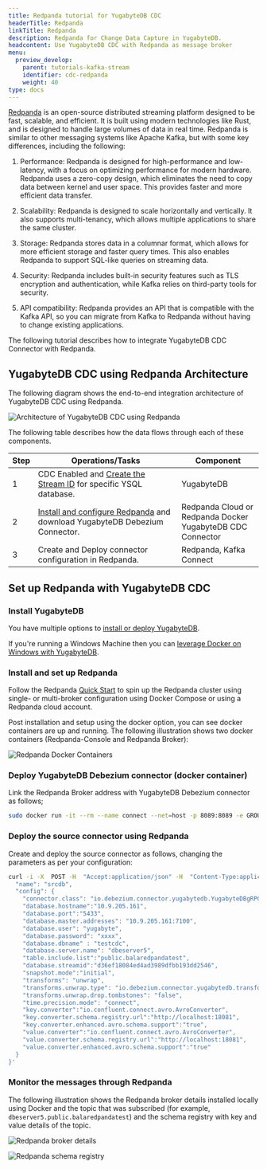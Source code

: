 ```yaml
---
title: Redpanda tutorial for YugabyteDB CDC
headerTitle: Redpanda
linkTitle: Redpanda
description: Redpanda for Change Data Capture in YugabyteDB.
headcontent: Use YugabyteDB CDC with Redpanda as message broker
menu:
  preview_develop:
    parent: tutorials-kafka-stream
    identifier: cdc-redpanda
    weight: 40
type: docs
---
```


[Redpanda](https://redpanda.com/) is an open-source distributed streaming platform designed to be fast, scalable, and efficient. It is built using modern technologies like Rust, and is designed to handle large volumes of data in real time. Redpanda is similar to other messaging systems like Apache Kafka, but with some key differences, including the following:

1. Performance: Redpanda is designed for high-performance and low-latency, with a focus on optimizing performance for modern hardware. Redpanda uses a zero-copy design, which eliminates the need to copy data between kernel and user space. This provides faster and more efficient data transfer.

1. Scalability: Redpanda is designed to scale horizontally and vertically. It also supports multi-tenancy, which allows multiple applications to share the same cluster.

1. Storage: Redpanda stores data in a columnar format, which allows for more efficient storage and faster query times. This also enables Redpanda to support SQL-like queries on streaming data.

1. Security: Redpanda includes built-in security features such as TLS encryption and authentication, while Kafka relies on third-party tools for security.

1. API compatibility: Redpanda provides an API that is compatible with the Kafka API, so you can migrate from Kafka to Redpanda without having to change existing applications.

The following tutorial describes how to integrate YugabyteDB CDC Connector with Redpanda.

## YugabyteDB CDC using Redpanda Architecture

The following diagram shows the end-to-end integration architecture of YugabyteDB CDC using Redpanda.

![Architecture of YugabyteDB CDC using Redpanda](/images/explore/cdc/redpanda_images/Redpanda_Integration.jpg)

The following table describes how the data flows through each of these components.

| Step | Operations/Tasks | Component |
| --- | --- | --- |
| 1 | CDC Enabled and [Create the Stream ID](/preview/integrations/cdc/debezium/) for specific YSQL database. | YugabyteDB |
| 2 | [Install and configure Redpanda](https://docs.redpanda.com/docs/get-started/quick-start/?quickstart=docker) and download YugabyteDB Debezium Connector. | Redpanda Cloud or Redpanda Docker<br/>YugabyteDB CDC Connector |
| 3 | Create and Deploy connector configuration in Redpanda. | Redpanda, Kafka Connect |

## Set up Redpanda with YugabyteDB CDC

### Install YugabyteDB

You have multiple options to [install or deploy YugabyteDB](../../../deploy/).

If you're running a Windows Machine then you can [leverage Docker on Windows with YugabyteDB](/preview/quick-start/docker/).

### Install and set up Redpanda

Follow the Redpanda [Quick Start](https://docs.redpanda.com/docs/get-started/quick-start/?quickstart=docker) to spin up the Redpanda cluster using single- or multi-broker configuration using Docker Compose or using a Redpanda cloud account.

Post installation and setup using the docker option, you can see docker containers are up and running. The following illustration shows two docker containers (Redpanda-Console and Redpanda Broker):

![Redpanda Docker Containers](/images/explore/cdc/redpanda_images/Fig2_Redpand_Docker_Container.jpg)

### Deploy YugabyteDB Debezium connector (docker container)

Link the Redpanda Broker address with YugabyteDB Debezium connector as follows;

```sh
sudo docker run -it --rm --name connect --net=host -p 8089:8089 -e GROUP_ID=1 -e BOOTSTRAP_SERVERS=127.0.0.1:19092 -e CONNECT_REST_PORT=8082 -e CONNECT_GROUP_ID="1" -e CONFIG_STORAGE_TOPIC=my_connect_configs -e OFFSET_STORAGE_TOPIC=my_connect_offsets -e STATUS_STORAGE_TOPIC=my_connect_statuses -e CONNECT_KEY_CONVERTER="org.apache.kafka.connect.json.JsonConverter" -e CONNECT_VALUE_CONVERTER="org.apache.kafka.connect.json.JsonConverter" -e CONNECT_INTERNAL_KEY_CONVERTER="org.apache.kafka.connect.json.JsonConverter" -e CONNECT_INTERNAL_VALUE_CONVERTER="org.apache.kafka.connect.json.JsonConverter" -e CONNECT_REST_ADVERTISED_HOST_NAME="connect" quay.io/yugabyte/debezium-connector:latest
```

### Deploy the source connector using Redpanda

Create and deploy the source connector as follows, changing the parameters as per your configuration:

```sh
curl -i -X  POST -H  "Accept:application/json" -H  "Content-Type:application/json" localhost:8083/connectors/ -d '{
  "name": "srcdb",
  "config": {
    "connector.class": "io.debezium.connector.yugabytedb.YugabyteDBgRPCConnector",
    "database.hostname":"10.9.205.161",
    "database.port":"5433",
    "database.master.addresses": "10.9.205.161:7100",
    "database.user": "yugabyte",
    "database.password": "xxxx",
    "database.dbname" : "testcdc",
    "database.server.name": "dbeserver5",
    "table.include.list":"public.balaredpandatest",
    "database.streamid":"d36ef18084ed4ad3989dfbb193dd2546",
    "snapshot.mode":"initial",
    "transforms": "unwrap",
    "transforms.unwrap.type": "io.debezium.connector.yugabytedb.transforms.YBExtractNewRecordState",
    "transforms.unwrap.drop.tombstones": "false",
    "time.precision.mode": "connect",
    "key.converter":"io.confluent.connect.avro.AvroConverter",
    "key.converter.schema.registry.url":"http://localhost:18081",
    "key.converter.enhanced.avro.schema.support":"true",
    "value.converter":"io.confluent.connect.avro.AvroConverter",
    "value.converter.schema.registry.url":"http://localhost:18081",
    "value.converter.enhanced.avro.schema.support":"true"
  }
}'
```

### Monitor the messages through Redpanda

The following illustration shows the Redpanda broker details installed locally using Docker and the topic that was subscribed (for example, `dbeserver5.public.balaredpandatest`) and the schema registry with key and value details of the topic.

![Redpanda broker details](/images/explore/cdc/redpanda_images/Monitor1.jpg)

![Redpanda schema registry](/images/explore/cdc/redpanda_images/Monitor2.jpg)

